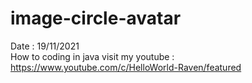 # image-circle-avatar
Date : 19/11/2021<br/>
How to coding in java
visit my youtube : https://www.youtube.com/c/HelloWorld-Raven/featured
<br/><br/>
